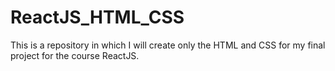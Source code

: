 # ReactJS_HTML_CSS
This is a repository in which I will create only the HTML and CSS for my final project for the course ReactJS.
